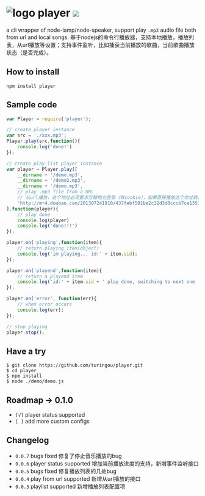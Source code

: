 # ![logo](http://ww2.sinaimg.cn/large/61ff0de3gw1e6xuxefgj1j200u00ugld.jpg) player ![](https://badge.fury.io/js/player.png)

a cli wrapper of node-lamp/node-speaker, support play `.mp3` audio file both from url and local songs. 
基于nodejs的命令行播放器，支持本地播放，播放列表，从url播放等设置；支持事件监听，比如捕获当前播放的歌曲，当前歌曲播放状态（是否完成）。

## How to install

````
npm install player
````

## Sample code

````javascript
var Player = require('player');

// create player instance
var src = './xxx.mp3';
Player.play(src,function(){
    console.log('done!')
});

// create play-list player instance
var player = Player.play([
    __dirname + '/demo.mp3',
    __dirname + '/demo2.mp3',
    __dirname + '/demo.mp3',
    // play .mp3 file from a URL
    // 从url播放，这个地址必须要求豆瓣电台登录（有cookie），如果直接播放这个地址跳出说明返回失败，请先在web版豆瓣电台上登录。然后执行demo
    'http://mr4.douban.com/201307241910/437febf501be2c32d3d0cccb7ce1353d/view/song/small/p1949332.mp3'
],function(player){
    // play done
    console.log(player)
    console.log('done!!!')
});

player.on('playing',function(item){
    // return playing item(object)
    console.log('im playing... id:' + item.sid);
});

player.on('playend',function(item){
    // return a playend item
    console.log('id:' + item.sid + ' play done, switching to next one ...');
});

player.on('error', function(err){
    // when error occurs
    console.log(err);
});

// stop playing
player.stop();
````

## Have a try

````
$ git clone https://github.com/turingou/player.git
$ cd player
$ npm install
$ node ./demo/demo.js
````

## Roadmap -> 0.1.0

- `[√]` player status supported
- `[ ]` add more custom configs

## Changelog

- `0.0.7` bugs fixed 修复了停止音乐播放的bug
- `0.0.6` player status supported 增加当前播放进度的支持，新增事件监听接口
- `0.0.5` bugs fixed 修复播放列表的几处bug
- `0.0.4` play from url supported 新增从url播放的接口
- `0.0.3` playlist supported 新增播放列表配置项